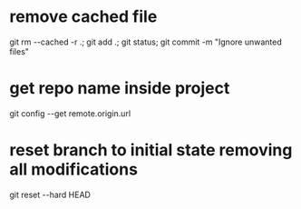 # remove cached file 
git rm --cached -r .; git add .; git status; git commit -m "Ignore unwanted files"
# get repo name inside project
git config --get remote.origin.url
# reset branch to initial state removing all modifications
git reset --hard HEAD
